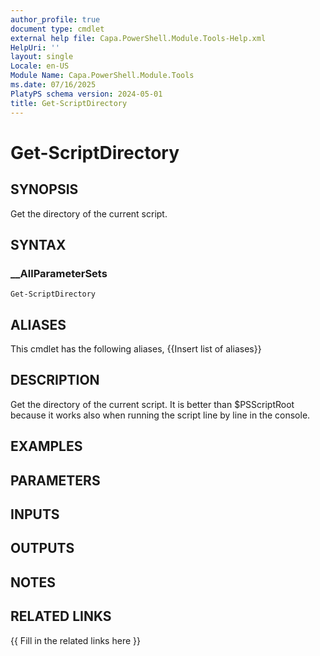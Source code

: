 ```yaml
---
author_profile: true
document type: cmdlet
external help file: Capa.PowerShell.Module.Tools-Help.xml
HelpUri: ''
layout: single
Locale: en-US
Module Name: Capa.PowerShell.Module.Tools
ms.date: 07/16/2025
PlatyPS schema version: 2024-05-01
title: Get-ScriptDirectory
---
```


# Get-ScriptDirectory

## SYNOPSIS

Get the directory of the current script.

## SYNTAX

### __AllParameterSets

```
Get-ScriptDirectory
```

## ALIASES

This cmdlet has the following aliases,
  {{Insert list of aliases}}

## DESCRIPTION

Get the directory of the current script.
It is better than $PSScriptRoot because it works also when running the script line by line in the console.

## EXAMPLES

## PARAMETERS

## INPUTS

## OUTPUTS

## NOTES

## RELATED LINKS

{{ Fill in the related links here }}

